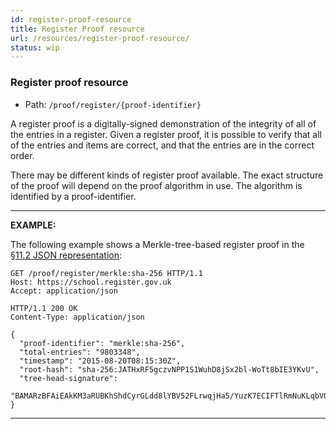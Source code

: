 ```yaml
---
id: register-proof-resource
title: Register Proof resource
url: /resources/register-proof-resource/
status: wip
---
```


### Register proof resource

* Path: `/proof/register/{proof-identifier}`

A register proof is a digitally-signed demonstration of the integrity of all
of the entries in a register.  Given a register proof, it is possible to
verify that all of the entries and items are correct, and that the entries are
in the correct order.

There may be different kinds of register proof available.  The exact structure
of the proof will depend on the proof algorithm in use.  The algorithm is
identified by a proof-identifier.

***
**EXAMPLE:**

The following example shows a Merkle-tree-based register proof in the <a href="#json-representation">§11.2 JSON representation</a>:

```http
GET /proof/register/merkle:sha-256 HTTP/1.1
Host: https://school.register.gov.uk
Accept: application/json
```

```http
HTTP/1.1 200 OK
Content-Type: application/json

{
  "proof-identifier": "merkle:sha-256",
  "total-entries": "9803348",
  "timestamp": "2015-08-20T08:15:30Z",
  "root-hash": "sha-256:JATHxRF5gczvNPP1S1WuhD8jSx2bl-WoTt8bIE3YKvU",
  "tree-head-signature":
  "BAMARzBFAiEAkKM3aRUBKhShdCyrGLdd8lYBV52FLrwqjHa5/YuzK7ECIFTlRmNuKLqbVQv0QS8nq0pAUwgbilKOR5piBAIC8LpS"
}
```
***
